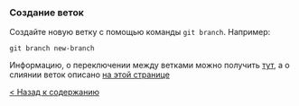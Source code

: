 ### Создание веток
Создайте новую ветку с помощью команды `git branch`. Например:
```bash=
git branch new-branch
```
Информацию, о переключении между ветками можно получить [тут](./checkout-branch.md), а о слиянии веток описано [на этой странице](./merge-branch.md)


[< Назад к содержанию](./readme.md)
